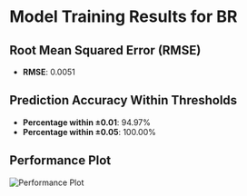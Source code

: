 # Model Training Results for BR

## Root Mean Squared Error (RMSE)
- **RMSE**: 0.0051

## Prediction Accuracy Within Thresholds
- **Percentage within ±0.01**: 94.97%
- **Percentage within ±0.05**: 100.00%

## Performance Plot
![Performance Plot](../imgs/BR.png)
